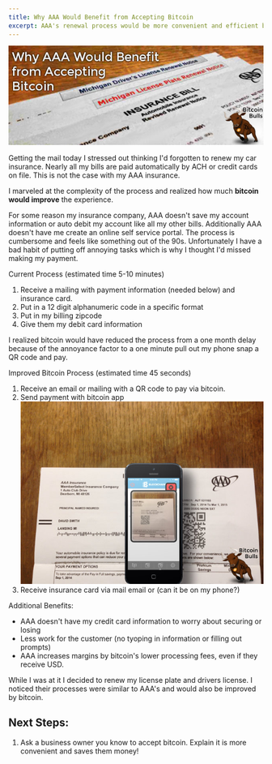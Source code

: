 ```yaml
---
title: Why AAA Would Benefit from Accepting Bitcoin
excerpt: AAA's renewal process would be more convenient and efficient by using bitcoin. This post describes the current process and how a bitcoin process would be more convenient for customers.
---
```


![my renewal papers](/images/why-aaa-would-benefit-from-bitcoin.jpg)

Getting the mail today I stressed out thinking I'd forgotten to renew my car insurance. Nearly all my bills are paid automatically by ACH or credit cards on file. This is not the case with my AAA insurance. 

I marveled at the complexity of the process and realized how much **bitcoin would improve** the experience.

For some reason my insurance company, AAA doesn't save my account information or auto debit my account like all my other bills. Additionally AAA doesn't have me create an online self service portal. The process is cumbersome and feels like something out of the 90s. Unfortunately I have a bad habit of putting off annoying tasks which is why I thought I'd missed making my payment.

Current Process (estimated time 5-10 minutes)

 1. Receive a mailing with payment information (needed below) and insurance card.
 2. Put in a 12 digit alphanumeric code in a specific format
 3. Put in my billing zipcode
 4. Give them my debit card information

I realized bitcoin would have reduced the process from a one month delay because of the annoyance factor to a one minute pull out my phone snap a QR code and pay.

Improved Bitcoin Process (estimated time 45 seconds)

 1. Receive an email or mailing with a QR code to pay via bitcoin.
 2. Send payment with bitcoin app
    ![Updated renewal process](/images/why-aaa-would-benefit-from-bitcoin-new-process.jpg)
 3. Receive insurance card via mail email or (can it be on my phone?)

Additional Benefits:

 * AAA doesn't have my credit card information to worry about securing or losing
 * Less work for the customer (no tyoping in information or filling out prompts)
 * AAA increases margins by bitcoin's lower processing fees, even if they receive USD.

While I was at it I decided to renew my license plate and drivers license. I noticed their processes were similar to AAA's and would also be improved by bitcoin.

## Next Steps:

 1. Ask a business owner you know to accept bitcoin. Explain it is more convenient and saves them money!